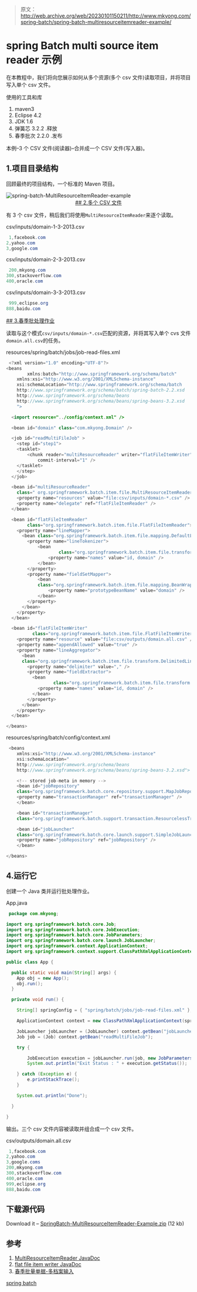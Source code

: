 > 原文：<http://web.archive.org/web/20230101150211/http://www.mkyong.com/spring-batch/spring-batch-multiresourceitemreader-example/>

# spring Batch multi source item reader 示例

在本教程中，我们将向您展示如何从多个资源(多个 csv 文件)读取项目，并将项目写入单个 csv 文件。

使用的工具和库

1.  maven3
2.  Eclipse 4.2
3.  JDK 1.6
4.  弹簧芯 3.2.2 .释放
5.  春季批次 2.2.0 .发布

本例–3 个 CSV 文件(阅读器)–合并成一个 CSV 文件(写入器)。

## 1.项目目录结构

回顾最终的项目结构，一个标准的 Maven 项目。

![spring-batch-MultiResourceItemReader-example](img/199a47ae07997e625d08bbcf3a4deef7.png) <ins class="adsbygoogle" style="display:block; text-align:center;" data-ad-format="fluid" data-ad-layout="in-article" data-ad-client="ca-pub-2836379775501347" data-ad-slot="6894224149">## 2.多个 CSV 文件

有 3 个 csv 文件，稍后我们将使用`MultiResourceItemReader`来逐个读取。

csv/inputs/domain-1-3-2013.csv

```java
 1,facebook.com
2,yahoo.com
3,google.com 
```

csv/inputs/domain-2-3-2013.csv

```java
 200,mkyong.com
300,stackoverflow.com
400,oracle.com 
```

csv/inputs/domain-3-3-2013.csv

```java
 999,eclipse.org
888,baidu.com 
```

 <ins class="adsbygoogle" style="display:block" data-ad-client="ca-pub-2836379775501347" data-ad-slot="8821506761" data-ad-format="auto" data-ad-region="mkyongregion">## 3.春季批处理作业

读取与这个模式`csv/inputs/domain-*.csv`匹配的资源，并将其写入单个 cvs 文件`domain.all.csv`的任务。

resources/spring/batch/jobs/job-read-files.xml

```java
 <?xml version="1.0" encoding="UTF-8"?>
<beans 
        xmlns:batch="http://www.springframework.org/schema/batch" 
	xmlns:xsi="http://www.w3.org/2001/XMLSchema-instance"
	xsi:schemaLocation="http://www.springframework.org/schema/batch 
	http://www.springframework.org/schema/batch/spring-batch-2.2.xsd
	http://www.springframework.org/schema/beans 
	http://www.springframework.org/schema/beans/spring-beans-3.2.xsd
	">

  <import resource="../config/context.xml" />

  <bean id="domain" class="com.mkyong.Domain" />

  <job id="readMultiFileJob" >
    <step id="step1">
	<tasklet>
		<chunk reader="multiResourceReader" writer="flatFileItemWriter"
			commit-interval="1" />
	</tasklet>
    </step>
  </job>

  <bean id="multiResourceReader"
	class=" org.springframework.batch.item.file.MultiResourceItemReader">
	<property name="resources" value="file:csv/inputs/domain-*.csv" />
	<property name="delegate" ref="flatFileItemReader" />
  </bean>

  <bean id="flatFileItemReader" 
        class="org.springframework.batch.item.file.FlatFileItemReader">
	<property name="lineMapper">
	  <bean class="org.springframework.batch.item.file.mapping.DefaultLineMapper">
		<property name="lineTokenizer">
		    <bean 
                    class="org.springframework.batch.item.file.transform.DelimitedLineTokenizer">
				<property name="names" value="id, domain" />
		    </bean>
		</property>
		<property name="fieldSetMapper">
		    <bean
		    class="org.springframework.batch.item.file.mapping.BeanWrapperFieldSetMapper">
				<property name="prototypeBeanName" value="domain" />
		    </bean>
		</property>
	  </bean>
	</property>
  </bean>

  <bean id="flatFileItemWriter" 
          class="org.springframework.batch.item.file.FlatFileItemWriter">
	<property name="resource" value="file:csv/outputs/domain.all.csv" />
	<property name="appendAllowed" value="true" />
	<property name="lineAggregator">
	  <bean
	  class="org.springframework.batch.item.file.transform.DelimitedLineAggregator">
		<property name="delimiter" value="," />
		<property name="fieldExtractor">
		  <bean	
                  class="org.springframework.batch.item.file.transform.BeanWrapperFieldExtractor">
			<property name="names" value="id, domain" />
		  </bean>
		</property>
	  </bean>
	</property>
  </bean>

</beans> 
```

resources/spring/batch/config/context.xml

```java
 <beans 
	xmlns:xsi="http://www.w3.org/2001/XMLSchema-instance"
	xsi:schemaLocation="
	http://www.springframework.org/schema/beans 
	http://www.springframework.org/schema/beans/spring-beans-3.2.xsd">

    <!-- stored job-meta in memory --> 
    <bean id="jobRepository"
	class="org.springframework.batch.core.repository.support.MapJobRepositoryFactoryBean">
	<property name="transactionManager" ref="transactionManager" />
    </bean>

    <bean id="transactionManager"
	class="org.springframework.batch.support.transaction.ResourcelessTransactionManager" />

    <bean id="jobLauncher"
	class="org.springframework.batch.core.launch.support.SimpleJobLauncher">
	<property name="jobRepository" ref="jobRepository" />
    </bean>

</beans> 
```

## 4.运行它

创建一个 Java 类并运行批处理作业。

App.java

```java
 package com.mkyong;

import org.springframework.batch.core.Job;
import org.springframework.batch.core.JobExecution;
import org.springframework.batch.core.JobParameters;
import org.springframework.batch.core.launch.JobLauncher;
import org.springframework.context.ApplicationContext;
import org.springframework.context.support.ClassPathXmlApplicationContext;

public class App {

  public static void main(String[] args) {
	App obj = new App();
	obj.run();
  }

  private void run() {

	String[] springConfig = { "spring/batch/jobs/job-read-files.xml" };

	ApplicationContext context = new ClassPathXmlApplicationContext(springConfig);

	JobLauncher jobLauncher = (JobLauncher) context.getBean("jobLauncher");
	Job job = (Job) context.getBean("readMultiFileJob");

	try {

		JobExecution execution = jobLauncher.run(job, new JobParameters());
		System.out.println("Exit Status : " + execution.getStatus());

	} catch (Exception e) {
		e.printStackTrace();
	}

	System.out.println("Done");

  }

} 
```

输出。三个 csv 文件内容被读取并组合成一个 csv 文件。

csv/outputs/domain.all.csv

```java
 1,facebook.com
2,yahoo.com
3,google.coms
200,mkyong.com
300,stackoverflow.com
400,oracle.com
999,eclipse.org
888,baidu.com 
```

## 下载源代码

Download it – [SpringBatch-MultiResourceItemReader-Example.zip](http://web.archive.org/web/20190214233556/http://www.mkyong.com/wp-content/uploads/2013/07/SpringBatch-MultiResourceItemReader-Example.zip) (12 kb)

## 参考

1.  [MultiResourceItemReader JavaDoc](http://web.archive.org/web/20190214233556/http://static.springsource.org/spring-batch/apidocs/org/springframework/batch/item/file/MultiResourceItemReader.html)
2.  [flat file item writer JavaDoc](http://web.archive.org/web/20190214233556/http://static.springsource.org/spring-batch/apidocs/org/springframework/batch/item/file/FlatFileItemWriter.html)
3.  [春季批量单据-多档案输入](http://web.archive.org/web/20190214233556/http://static.springsource.org/spring-batch/reference/html/readersAndWriters.html#multiFileInput)

[spring batch](http://web.archive.org/web/20190214233556/http://www.mkyong.com/tag/spring-batch/)







